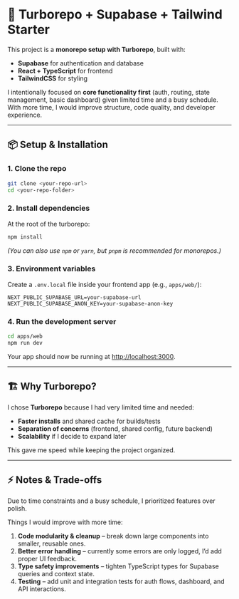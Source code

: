 # 🚀 Turborepo + Supabase + Tailwind Starter  

This project is a **monorepo setup with Turborepo**, built with:  
- **Supabase** for authentication and database  
- **React + TypeScript** for frontend  
- **TailwindCSS** for styling  

I intentionally focused on **core functionality first** (auth, routing, state management, basic dashboard) given limited time and a busy schedule. With more time, I would improve structure, code quality, and developer experience.  

---

## 📦 Setup & Installation  

### 1. Clone the repo  
```bash
git clone <your-repo-url>
cd <your-repo-folder>
```

### 2. Install dependencies  
At the root of the turborepo:  
```bash
npm install
```
*(You can also use `npm` or `yarn`, but `pnpm` is recommended for monorepos.)*  

### 3. Environment variables  
Create a `.env.local` file inside your frontend app (e.g., `apps/web/`):  
```env
NEXT_PUBLIC_SUPABASE_URL=your-supabase-url
NEXT_PUBLIC_SUPABASE_ANON_KEY=your-supabase-anon-key
```

### 4. Run the development server  
```bash
cd apps/web
npm run dev
```

Your app should now be running at [http://localhost:3000](http://localhost:3000).  

---

## 🏗 Why Turborepo?  
I chose **Turborepo** because I had very limited time and needed:  
- **Faster installs** and shared cache for builds/tests  
- **Separation of concerns** (frontend, shared config, future backend)  
- **Scalability** if I decide to expand later  

This gave me speed while keeping the project organized.  

---

## ⚡ Notes & Trade-offs  
Due to time constraints and a busy schedule, I prioritized features over polish.  

Things I would improve with more time:  
1. **Code modularity & cleanup** – break down large components into smaller, reusable ones.  
2. **Better error handling** – currently some errors are only logged, I’d add proper UI feedback.  
3. **Type safety improvements** – tighten TypeScript types for Supabase queries and context state.  
4. **Testing** – add unit and integration tests for auth flows, dashboard, and API interactions.  
